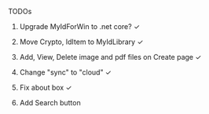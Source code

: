 ﻿TODOs

1. Upgrade MyIdForWin to .net core? ✓

2. Move Crypto, IdItem to MyIdLibrary ✓

3. Add, View, Delete image and pdf files on Create page ✓

4. Change "sync" to "cloud" ✓
 
5. Fix about box ✓

6. Add Search button 